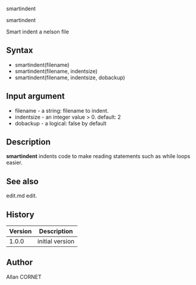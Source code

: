 


smartindent


smartindent

Smart indent a nelson file

## Syntax

- smartindent(filename)
- smartindent(filename, indentsize)
- smartindent(filename, indentsize, dobackup)

## Input argument

 - filename - a string: filename to indent.
 - indentsize - an integer value > 0. default: 2
 - dobackup - a logical: false by default

## Description

<b>smartindent</b> indents code to make reading statements such as while loops easier.

## See also

edit.md edit.
## History

|Version|Description|
|------|------|
|1.0.0|initial version|


## Author

Allan CORNET



